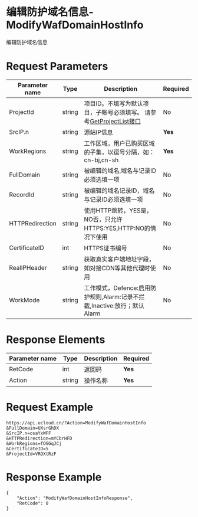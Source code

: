 # 编辑防护域名信息-ModifyWafDomainHostInfo

编辑防护域名信息

# Request Parameters
|Parameter name|Type|Description|Required|
|---|---|---|---|
|ProjectId|string|项目ID。不填写为默认项目，子帐号必须填写。 请参考[GetProjectList接口](api/summary/get_project_list)|No|
|SrcIP.n|string|源站IP信息|**Yes**|
|WorkRegions|string|工作区域，用户已购买区域的子集，以逗号分隔，如：cn-bj,cn-sh|**Yes**|
|FullDomain|string|被编辑的域名,域名与记录ID必须选填一项|No|
|RecordId|string|被编辑的域名记录ID，域名与记录ID必须选填一项|No|
|HTTPRedirection|string|使用HTTP跳转，YES是，NO否，只允许HTTPS:YES,HTTP:NO的情况下使用|No|
|CertificateID|int|HTTPS证书编号|No|
|RealIPHeader|string|获取真实客户端地址字段，如对接CDN等其他代理时使用|No|
|WorkMode|string|工作模式，Defence:启用防护规则,Alarm:记录不拦截,Inactive:放行；默认Alarm|No|

# Response Elements
|Parameter name|Type|Description|Required|
|---|---|---|---|
|RetCode|int|返回码|**Yes**|
|Action|string|操作名称|**Yes**|

# Request Example
```
https://api.ucloud.cn/?Action=ModifyWafDomainHostInfo
&FullDomain=UXsrGhDX
&SrcIP.n=osaYxWFF
&HTTPRedirection=mYCbrHFD
&WorkRegions=fOGGqJCj
&CertificateID=5
&ProjectId=VROXtRzF
```

# Response Example
```
{
    "Action": "ModifyWafDomainHostInfoResponse", 
    "RetCode": 0
}
```

